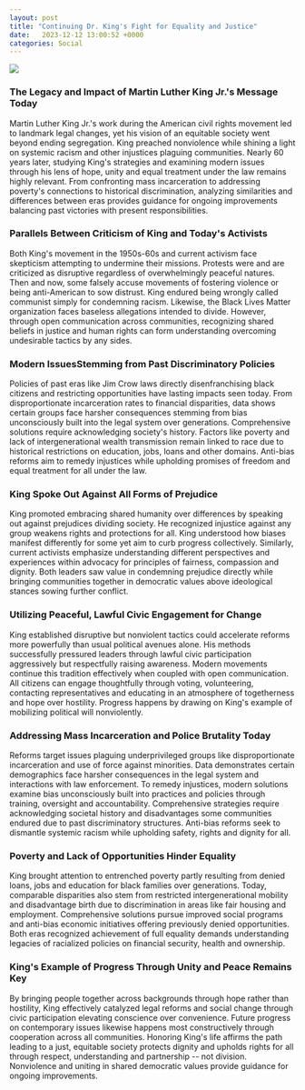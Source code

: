 ```yaml
---
layout: post
title: "Continuing Dr. King's Fight for Equality and Justice"
date:   2023-12-12 13:00:52 +0000
categories: Social
---
```

![](https://www.chicagomag.com/wp-content/uploads/2021/10/C202111-King-in-Chicago-topper-2.jpg)

### The Legacy and Impact of Martin Luther King Jr.'s Message Today

 Martin Luther King Jr.'s work during the American civil rights movement led to landmark legal changes, yet his vision of an equitable society went beyond ending segregation. King preached nonviolence while shining a light on systemic racism and other injustices plaguing communities. Nearly 60 years later, studying King's strategies and examining modern issues through his lens of hope, unity and equal treatment under the law remains highly relevant. From confronting mass incarceration to addressing poverty's connections to historical discrimination, analyzing similarities and differences between eras provides guidance for ongoing improvements balancing past victories with present responsibilities.

### Parallels Between Criticism of King and Today's Activists

Both King's movement in the 1950s-60s and current activism face skepticism attempting to undermine their missions. Protests were and are criticized as disruptive regardless of overwhelmingly peaceful natures. Then and now, some falsely accuse movements of fostering violence or being anti-American to sow distrust. King endured being wrongly called communist simply for condemning racism. Likewise, the Black Lives Matter organization faces baseless allegations intended to divide. However, through open communication across communities, recognizing shared beliefs in justice and human rights can form understanding overcoming undesirable tactics by any sides.

### Modern IssuesStemming from Past Discriminatory Policies

Policies of past eras like Jim Crow laws directly disenfranchising black citizens and restricting opportunities have lasting impacts seen today. From disproportionate incarceration rates to financial disparities, data shows certain groups face harsher consequences stemming from bias unconsciously built into the legal system over generations. Comprehensive solutions require acknowledging society's history.  Factors like poverty and lack of intergenerational wealth transmission remain linked to race due to historical restrictions on education, jobs, loans and other domains. Anti-bias reforms aim to remedy injustices while upholding promises of freedom and equal treatment for all under the law.

### King Spoke Out Against All Forms of Prejudice

King promoted embracing shared humanity over differences by speaking out against prejudices dividing society. He recognized injustice against any group weakens rights and protections for all. King understood how biases manifest differently for some yet aim to curb progress collectively. Similarly, current activists emphasize understanding different perspectives and experiences within advocacy for principles of fairness, compassion and dignity. Both leaders saw value in condemning prejudice directly while bringing communities together in democratic values above ideological stances sowing further conflict.

### Utilizing Peaceful, Lawful Civic Engagement for Change

King established disruptive but nonviolent tactics could accelerate reforms more powerfully than usual political avenues alone. His methods successfully pressured leaders through lawful civic participation aggressively but respectfully raising awareness. Modern movements continue this tradition effectively when coupled with open communication. All citizens can engage thoughtfully through voting, volunteering, contacting representatives and educating in an atmosphere of togetherness and hope over hostility. Progress happens by drawing on King's example of mobilizing political will nonviolently.

### Addressing Mass Incarceration and Police Brutality Today

Reforms target issues plaguing underprivileged groups like disproportionate incarceration and use of force against minorities. Data demonstrates certain demographics face harsher consequences in the legal system and interactions with law enforcement. To remedy injustices, modern solutions examine bias unconsciously built into practices and policies through training, oversight and accountability. Comprehensive strategies require acknowledging societal history and disadvantages some communities endured due to past discriminatory structures. Anti-bias reforms seek to dismantle systemic racism while upholding safety, rights and dignity for all.

### Poverty and Lack of Opportunities Hinder Equality

King brought attention to entrenched poverty partly resulting from denied loans, jobs and education for black families over generations. Today, comparable disparities also stem from restricted intergenerational mobility and disadvantage birth due to discrimination in areas like fair housing and employment. Comprehensive solutions pursue improved social programs and anti-bias economic initiatives offering previously denied opportunities. Both eras recognized achievement of full equality demands understanding legacies of racialized policies on financial security, health and ownership.

### King's Example of Progress Through Unity and Peace Remains Key

By bringing people together across backgrounds through hope rather than hostility, King effectively catalyzed legal reforms and social change through civic participation elevating conscience over convenience. Future progress on contemporary issues likewise happens most constructively through cooperation across all communities. Honoring King's life affirms the path leading to a just, equitable society protects dignity and upholds rights for all through respect, understanding and partnership -- not division. Nonviolence and uniting in shared democratic values provide guidance for ongoing improvements.
